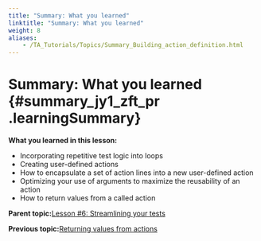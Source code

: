 ```yaml
--- 
title: "Summary: What you learned"
linktitle: "Summary: What you learned"
weight: 8
aliases: 
    - /TA_Tutorials/Topics/Summary_Building_action_definition.html
---
```

# Summary: What you learned {#summary_jy1_zft_pr .learningSummary}

**What you learned in this lesson:**

-   Incorporating repetitive test logic into loops
-   Creating user-defined actions
-   How to encapsulate a set of action lines into a new user-defined action
-   Optimizing your use of arguments to maximize the reusability of an action
-   How to return values from a called action

**Parent topic:**[Lesson \#6: Streamlining your tests](../../TA_Tutorials/Topics/Tutorial_Building_an_action_definition.html)

**Previous topic:**[Returning values from actions](../../TA_Tutorials/Topics/Returning_values_from_actions.html)

